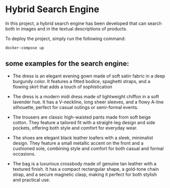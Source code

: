 # Hybrid Search Engine

In this project, a hybrid search engine has been developed that can search both in images and in the textual descriptions of products.

To deploy the project, simply run the following command:

```bash
docker-compose up
```

## some examples for the search engine:

- The dress is an elegant evening gown made of soft satin fabric in a deep burgundy color. It features a fitted bodice, spaghetti straps, and a flowing skirt that adds a touch of sophistication

- The dress is a modern midi dress made of lightweight chiffon in a soft lavender hue. It has a V-neckline, long sheer sleeves, and a flowy A-line silhouette, perfect for casual outings or semi-formal events.

- The trousers are classic high-waisted pants made from soft beige cotton. They feature a tailored fit with a straight-leg design and side pockets, offering both style and comfort for everyday wear.

- The shoes are elegant black leather loafers with a sleek, minimalist design. They feature a small metallic accent on the front and a cushioned sole, combining style and comfort for both casual and formal occasions.

- The bag is a luxurious crossbody made of genuine tan leather with a textured finish. It has a compact rectangular shape, a gold-tone chain strap, and a secure magnetic clasp, making it perfect for both stylish and practical use.